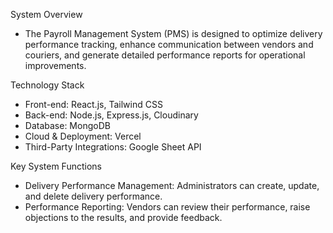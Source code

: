 System Overview

 - The Payroll Management System (PMS) is designed to optimize delivery performance tracking, enhance communication between vendors and couriers,
   and generate detailed performance reports for operational improvements.
 
Technology Stack

 - Front-end: React.js, Tailwind CSS
 - Back-end: Node.js, Express.js, Cloudinary
 - Database: MongoDB
 - Cloud & Deployment: Vercel
 - Third-Party Integrations: Google Sheet API

Key System Functions
 - Delivery Performance Management: Administrators can create, update, and delete delivery performance.
 - Performance Reporting: Vendors can review their performance, raise objections to the results, and provide feedback.
 
 
